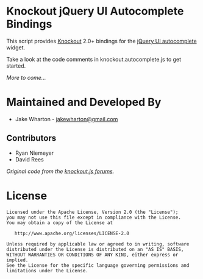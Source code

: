 Knockout jQuery UI Autocomplete Bindings
========================================

This script provides [Knockout][1] 2.0+ bindings for the [jQuery UI
autocomplete][2] widget.

Take a look at the code comments in knockout.autocomplete.js to get started.

*More to come...*


Maintained and Developed By
===========================

 * Jake Wharton - <jakewharton@gmail.com>


Contributors
------------

 * Ryan Niemeyer
 * David Rees


*Original code from the [knockout.js forums][3].*



License
=======

    Licensed under the Apache License, Version 2.0 (the "License");
    you may not use this file except in compliance with the License.
    You may obtain a copy of the License at

       http://www.apache.org/licenses/LICENSE-2.0

    Unless required by applicable law or agreed to in writing, software
    distributed under the License is distributed on an "AS IS" BASIS,
    WITHOUT WARRANTIES OR CONDITIONS OF ANY KIND, either express or implied.
    See the License for the specific language governing permissions and
    limitations under the License.





 [1]: http://knockoutjs.com
 [2]: http://jqueryui.com/demos/autocomplete/
 [3]: https://groups.google.com/d/topic/knockoutjs/ABhEeI7jLKA/discussion
